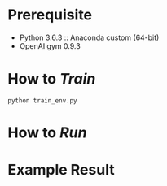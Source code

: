 # Prerequisite

- Python 3.6.3 :: Anaconda custom (64-bit)
- OpenAI gym 0.9.3

# How to *Train*

```{.bash}
python train_env.py

```

# How to *Run*

# Example Result
